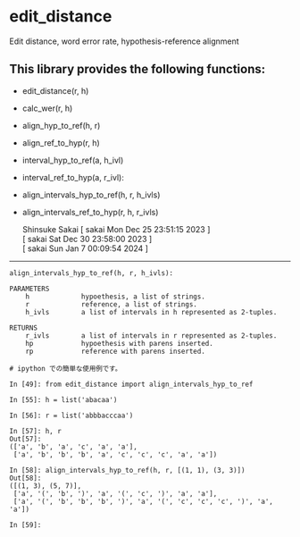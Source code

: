 # edit_distance
Edit distance, word error rate, hypothesis-reference alignment


## This library provides the following functions:

- edit_distance(r, h)
- calc_wer(r, h)
- align_hyp_to_ref(h, r)
- align_ref_to_hyp(r, h)
- interval_hyp_to_ref(a, h_ivl)
- interval_ref_to_hyp(a, r_ivl):
- align_intervals_hyp_to_ref(h, r, h_ivls)
- align_intervals_ref_to_hyp(r, h, r_ivls)

  Shinsuke Sakai [ sakai Mon Dec 25 23:51:15 2023 ]  
                 [ sakai Sat Dec 30 23:58:00 2023 ]  
                 [ sakai Sun Jan  7 00:09:54 2024 ] 
---
```
align_intervals_hyp_to_ref(h, r, h_ivls):
    
PARAMETERS
    h             hypoethesis, a list of strings.
    r             reference, a list of strings.
    h_ivls        a list of intervals in h represented as 2-tuples.

RETURNS
    r_ivls        a list of intervals in r represented as 2-tuples.
    hp            hypoethesis with parens inserted.
    rp            reference with parens inserted.
```

```
# ipython での簡単な使用例です。

In [49]: from edit_distance import align_intervals_hyp_to_ref

In [55]: h = list('abacaa')

In [56]: r = list('abbbacccaa')

In [57]: h, r
Out[57]: 
(['a', 'b', 'a', 'c', 'a', 'a'],
 ['a', 'b', 'b', 'b', 'a', 'c', 'c', 'c', 'a', 'a'])

In [58]: align_intervals_hyp_to_ref(h, r, [(1, 1), (3, 3)])
Out[58]: 
([(1, 3), (5, 7)],
 ['a', '(', 'b', ')', 'a', '(', 'c', ')', 'a', 'a'],
 ['a', '(', 'b', 'b', 'b', ')', 'a', '(', 'c', 'c', 'c', ')', 'a', 'a'])

In [59]: 
```
